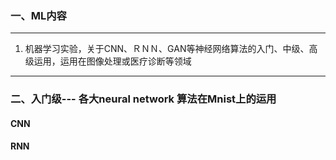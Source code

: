 ### 一、ML内容
---
1. 机器学习实验，关于CNN、ＲＮＮ、GAN等神经网络算法的入门、中级、高级运用，运用在图像处理或医疗诊断等领域
---
### 二、入门级--- 各大neural network 算法在Mnist上的运用
#### CNN
#### RNN
